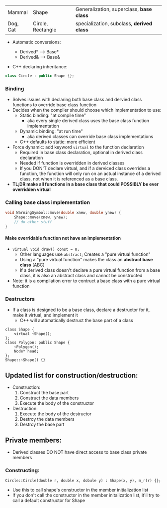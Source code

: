 | | | |
| --- | --- | --- |
| Mammal | Shape | Generalization, superclass, **base class** |
| Dog, Cat | Circle, Rectangle | specialization, subclass, **derived class** |
- Automatic conversions:
	- Derived* --> Base*
	- Derived& --> Base&

- C++ declaring inheritance:
```cpp
class Circle : public Shape {};
```

### Binding
- Solves issues with declaring both base class and dervied class functions to override base class function
- Decides when the compiler should choose which implementation to use:
	- Static binding: "at compile time"
		- aka every single derived class uses the base class function implementation
	- Dynamic binding: "at run time"
		- aka derived classes can override base class implementations
	- C++ defaults to static: more efficient
- Force dynamic: add keyword `virtual` to the function declaration
	- Required in base class declaration, optional in derived class declaration
	- Needed if function is overridden in derived classes
	- If you DON'T declare virtual, and if a derviced class overrides a function, the function will only run on an actual instance of a derived class, not when it is referenced as a base class.
- **TL;DR make all functions in a base class that could POSSIBLY be ever overridden virtual**
### Calling base class implementation
```cpp
void WarningSymbol::move(double xnew, double ynew) {
	Shape::move(xnew, ynew);
	// do other stuff
}
```
#### Make overridable function not have an implementation
- `virtual void draw() const = 0;`
	- Other languages use `abstract`; Creates a "pure virtual function"
	- Using a "pure virtual function" makes the class an **abstract base class** (ABC)
	- If a derived class doesn't declare a pure virtual function from a base class, it is also an abstract class and cannot be constructed
- Note: it is a compilation error to contruct a base class with a pure virtual function
### Destructors
- If a class is designed to be a base class, declare a destructor for it, make it virtual, and implement it
	- C++ will automatically destruct the base part of a class
```
class Shape {
	virtual ~Shape();
};
class Polygon: public Shape {
	~Polygon();
	Node* head;
};
Shape::~Shape() {}
```

## Updated list for construction/destruction:
- Construction:
	1. Construct the base part
	2. Construct the data members
	3. Execute the body of the constructor
- Destruction:
	1. Execute the body of the destructor
	2. Destroy the data members
	3. Destroy the base part
## Private members:
- Derived classes DO NOT have direct access to base class private members
### Constructing:
```
Circle::Circle(double r, double x, dobule y) : Shape(x, y), m_r(r) {};
```
- Use this to call shape's constructor in the member initialization list
- If you don't call the constructor in the member initalization list, it'll try to call a default constructor for Shape